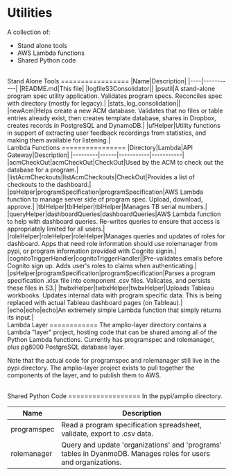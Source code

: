 Utilities
=========

A collection of:
* Stand alone tools 
* AWS Lambda functions
* Shared Python code

<br>
Stand Alone Tools
=================
|Name|Description|
|----|-----------|
|README.md|This file|
|logfileS3Consolidator||
|psutil|A stand-alone program spec utility application. Validates program specs. Reconciles spec with directory (mostly for legacy).|
|stats_log_consolidation||
|newAcm|Helps create a new ACM database. Validates that no files or table entries already exist, then creates template database, shares in Dropbox, creates records in PostgreSQL and DynamoDB.|
|ufHelper|Utility functions in support of extracting user feedback recordings from statistics, and making them available for listening.|


<br>
Lambda Functions
================
|Directory|Lambda|API Gateway|Description|
|---------|------|-----------|-----------|
|acmCheckOut|acmCheckOut|CheckOut|Used by the ACM to check out the database for a program.|
|listAcmCheckouts|listAcmCheckouts|CheckOut|Provides a list of checkouts to the dashboard.|
|psHelper|programSpecification|programSpecification|AWS Lambda function to manage server side of program spec. Upload, download, approve.|
|tblHelper|tblHelper|tblHelper|Manages TB serial numbers.|
|queryHelper|dashboardQueries|dashboardQueries|AWS Lambda function to help with dashboard queries. Re-writes queries to ensure that access is appropriately limited for all users.|
|roleHelper|roleHelper|roleHelper|Manages queries and updates of roles for dashboard. Apps that need role information should use rolemanager from pypi, or program information provided with Cognito signin.|
|cognitoTriggerHandler|cognitoTriggerHandler||Pre-validates emails before Cognito sign up. Adds user's roles to claims when authenticating.|
|psHelper|programSpecification|programSpecification|Parses a program specification .xlsx file into component .csv files. Valicates, and persists these files in S3.|
|twbxHelper|twbxHelper|twbxHelper|Uploads Tableau workbooks. Updates internal data with program specific data. This is being replaced with actual Tableau dashboard pages (on Tableau).|
|echo|echo|echo|An extremely simple Lambda function that simply returns its input.|

<br>
Lambda Layer
============
The amplio-layer directory contains a Lambda "layer" project, hosting code that can be shared among all of the Python Lambda functions. Currently has
programspec and rolemanager, plus pg8000 PostgreSQL database layer.

Note that the actual code for programspec and rolemanager still live in the pypi directory. The amplio-layer project exists to pull together the components
of the layer, and to publish them to AWS.

<br>
Shared Python Code
==================
In the pypi/amplio directory.

|Name|Description|
|----|-----------|
|programspec|Read a program specification spreadsheet, validate, export to .csv data.|
|rolemanager|Query and update 'organizations' and 'programs' tables in DyanmoDB. Manages roles for users and organizations.|

